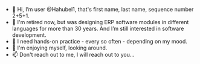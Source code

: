 - 👋 Hi, I’m user @Hahubel1, that's first name, last name, sequence number 2+5+1. 
- 👀 I'm retired now, but was designing ERP software modules in different languages for more than 30 years. And I’m still interested in software development.  
- 🌱 I need hands-on practice - every so often - depending on my mood.
- 💞️ I'm enjoying myself, looking around.
- 📫 Don't reach out to me, I will reach out to you...

<!---
Hahubel1/Hahubel1 is a ✨ special ✨ repository because its `README.md` (this file) appears on your GitHub profile.
You can click the Preview link to take a look at your changes.
--->
